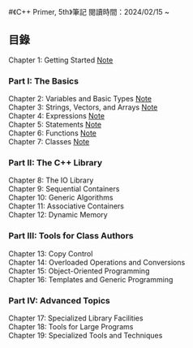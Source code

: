 #《C++ Primer, 5th》筆記
閱讀時間：2024/02/15 ~ 

## 目錄
Chapter 1: Getting Started [Note](./notes/ch01.md)   

### Part I: The Basics
Chapter 2: Variables and Basic Types [Note](./notes/ch02.md)  
Chapter 3: Strings, Vectors, and Arrays [Note](./notes/ch03.md)  
Chapter 4: Expressions [Note](./notes/ch04.md)  
Chapter 5: Statements [Note](./notes/ch05.md)  
Chapter 6: Functions [Note](./notes/ch06.md)  
Chapter 7: Classes [Note](./notes/ch07.md)  

### Part II: The C++ Library
Chapter 8: The IO Library  
Chapter 9: Sequential Containers  
Chapter 10: Generic Algorithms  
Chapter 11: Associative Containers  
Chapter 12: Dynamic Memory  

### Part III: Tools for Class Authors
Chapter 13: Copy Control  
Chapter 14: Overloaded Operations and Conversions  
Chapter 15: Object-Oriented Programming  
Chapter 16: Templates and Generic Programming  

### Part IV: Advanced Topics
Chapter 17: Specialized Library Facilities  
Chapter 18: Tools for Large Programs  
Chapter 19: Specialized Tools and Techniques  